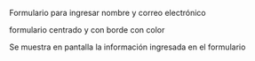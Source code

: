 Formulario para ingresar nombre y correo electrónico

formulario centrado y con borde con color

Se muestra en pantalla la información ingresada en el formulario
